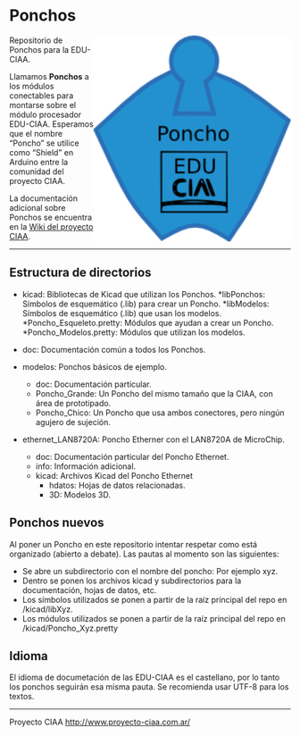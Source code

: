 Ponchos
=======
<img src="doc/logo_ponchos_hd.png" style="width:70%" align="right">
Repositorio de Ponchos para la EDU-CIAA.

Llamamos **Ponchos** a los módulos conectables para montarse sobre el 
módulo procesador EDU-CIAA. 
Esperamos que el nombre “Poncho” se utilice como “Shield” en Arduino 
entre la comunidad del proyecto CIAA.

La documentación adicional sobre Ponchos se encuentra en la 
[Wiki del proyecto CIAA](http://www.proyecto-ciaa.com.ar/devwiki/doku.php?id=desarrollo:edu-ciaa:ponchos).


---

Estructura de directorios
-------------------------

* kicad: Bibliotecas de Kicad que utilizan los Ponchos.
  *libPonchos: Símbolos de esquemático (.lib) para crear un Poncho.
  *libModelos: Símbolos de esquemático (.lib) que usan los modelos.
  *Poncho_Esqueleto.pretty: Módulos que ayudan a crear un Poncho.
  *Poncho_Modelos.pretty: Módulos que utilizan los modelos.

* doc: Documentación común a todos los Ponchos.

* modelos: Ponchos básicos de ejemplo.
  * doc: Documentación particular.
  * Poncho_Grande: Un Poncho del mismo tamaño que la CIAA, con área de prototipado.
  * Poncho_Chico: Un Poncho que usa ambos conectores, pero ningún agujero de sujeción.

* ethernet_LAN8720A: Poncho Etherner con el LAN8720A de MicroChip.
  * doc: Documentación particular del Poncho Ethernet.
  * info: Información adicional.
  * kicad: Archivos Kicad del Poncho Ethernet
    * hdatos: Hojas de datos relacionadas.
    * 3D: Modelos 3D. 

Ponchos nuevos
--------------

Al poner un Poncho en este repositorio intentar respetar como está organizado (abierto a debate). 
Las pautas al momento son las siguientes:

* Se abre un subdirectorio con el nombre del poncho: Por ejemplo xyz.
* Dentro se ponen los archivos kicad y subdirectorios para la documentación, hojas de datos, etc.
* Los símbolos utilizados se ponen a partir de la raíz principal del repo en /kicad/libXyz.
* Los módulos utilizados se ponen a partir de la raíz principal del repo en /kicad/Poncho_Xyz.pretty


Idioma
------
El idioma de documetación de las EDU-CIAA es el castellano, por lo tanto los 
ponchos seguirán esa misma pauta. Se recomienda usar UTF-8 para los textos.

---
Proyecto CIAA http://www.proyecto-ciaa.com.ar/

